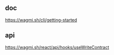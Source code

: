 ## doc
https://wagmi.sh/cli/getting-started

## api
https://wagmi.sh/react/api/hooks/useWriteContract